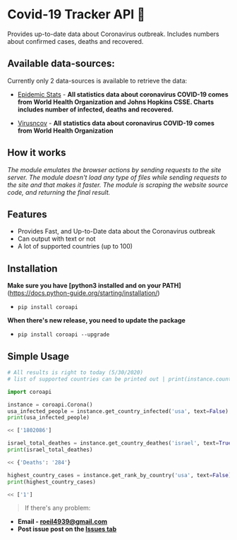    # Covid-19 Tracker API :microbe:

Provides up-to-date data about Coronavirus outbreak. Includes numbers about confirmed cases, deaths and recovered.

## Available data-sources:
Currently only 2 data-sources is available to retrieve the data:

- [Epidemic Stats](https://epidemic-stats.com/coronavirus/) - **All statistics data about coronavirus COVID-19 comes from World Health Organization and Johns Hopkins CSSE. Charts includes number of infected, deaths and recovered.**

- [Virusncov](https://virusncov.com/) - **All statistics data about coronavirus COVID-19 comes from World Health Organization**

## How it works

*The module emulates the browser actions by sending requests to the site server. The module doesn't load any type of files while sending requests to the site and that makes it faster. The module is scraping the website source code, and returning the final result.*

## Features

- Provides Fast, and Up-to-Date data about the Coronavirus outbreak
- Can output with text or not
- A lot of supported countries (up to 100)

## Installation
**Make sure you have [python3 installed and on your PATH]**(https://docs.python-guide.org/starting/installation/)
- `pip install coroapi`

**When there's new release, you need to update the package**
- `pip install coroapi --upgrade`

## Simple Usage

```python
# All results is right to today (5/30/2020)
# list of supported countries can be printed out | print(instance.countries)

import coroapi

instance = coroapi.Corona()
usa_infected_people = instance.get_country_infected('usa', text=False)
print(usa_infected_people)

<< ['1802086']

israel_total_deathes = instance.get_country_deathes('israel', text=True)
print(israel_total_deathes)

<< {'Deaths': '284'}

highest_country_cases = instance.get_rank_by_country('usa', text=False)
print(highest_country_cases)

<< ['1']
```

> If there's any problem:

- **Email - roeil4939@gmail.com**
- **Post issue post on the [Issues tab](https://github.com/r0eilevi/coronavirus-api/issues)**
